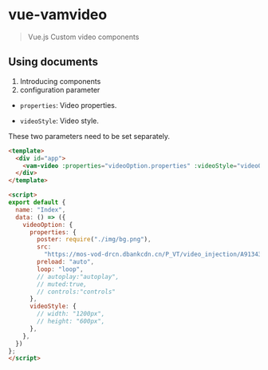# vue-vamvideo
> Vue.js Custom video components

## Using documents
1. Introducing components
2. configuration parameter

- `properties`: Video properties.

- `videoStyle`: Video style.

These two parameters need to be set separately.
```html
<template>
  <div id="app">
    <vam-video :properties="videoOption.properties" :videoStyle="videoOption.videoStyle"></vam-video>
  </div>
</template>

<script>
export default {
  name: "Index",
  data: () => ({
    videoOption: {
      properties: {
        poster: require("./img/bg.png"),
        src:
          "https://mos-vod-drcn.dbankcdn.cn/P_VT/video_injection/A91343E9D/v3/9AB0A7921049102362779584128/MP4Mix_H.264_1920x1080_6000_HEAAC1_PVC_NoCut.mp4",
        preload: "auto",
        loop: "loop",
        // autoplay:"autoplay",
        // muted:true,
        // controls:"controls"
      },
      videoStyle: {
        // width: "1200px",
        // height: "600px",
      },
    },
  })
};
</script>

```